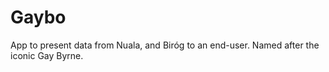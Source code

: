 # Gaybo

App to present data from Nuala, and Biróg to an end-user. Named after the iconic Gay Byrne.
